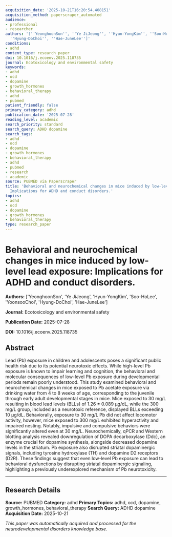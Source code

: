 ```yaml
---
acquisition_date: '2025-10-21T16:20:54.408151'
acquisition_method: paperscraper_automated
audience:
- professional
- researcher
authors: '[''YeonghoonSon'', ''Ye JiJeong'', ''Hyun-YongKim'', ''Soo-HoLee'', ''YoonsooChoi'',
  ''Hyung-DoChoi'', ''Hae-JuneLee'']'
conditions:
- adhd
content_type: research_paper
doi: 10.1016/j.ecoenv.2025.118735
journal: Ecotoxicology and environmental safety
keywords:
- adhd
- ocd
- dopamine
- growth_hormones
- behavioral_therapy
- adhd
- pubmed
patient_friendly: false
primary_category: adhd
publication_date: '2025-07-28'
reading_level: academic
search_priority: standard
search_query: ADHD dopamine
search_tags:
- adhd
- ocd
- dopamine
- growth_hormones
- behavioral_therapy
- adhd
- pubmed
- research
- academic
source: PUBMED via Paperscraper
title: 'Behavioral and neurochemical changes in mice induced by low-level lead exposure:
  Implications for ADHD and conduct disorders.'
topics:
- adhd
- ocd
- dopamine
- growth_hormones
- behavioral_therapy
type: research_paper
---
```


# Behavioral and neurochemical changes in mice induced by low-level lead exposure: Implications for ADHD and conduct disorders.

**Authors:** ['YeonghoonSon', 'Ye JiJeong', 'Hyun-YongKim', 'Soo-HoLee', 'YoonsooChoi', 'Hyung-DoChoi', 'Hae-JuneLee']

**Journal:** Ecotoxicology and environmental safety

**Publication Date:** 2025-07-28

**DOI:** 10.1016/j.ecoenv.2025.118735

## Abstract

Lead (Pb) exposure in children and adolescents poses a significant public health risk due to its potential neurotoxic effects. While high-level Pb exposure is known to impair learning and cognition, the behavioral and molecular consequences of low-level Pb exposure during developmental periods remain poorly understood. This study examined behavioral and neurochemical changes in mice exposed to Pb acetate exposure via drinking water from 4 to 8 weeks of age, corresponding to the juvenile through early adult developmental stages in mice. Mice exposed to 30 mg/L resulting in blood lead levels (BLLs) of 1.26 ± 0.089 µg/dL, while the 300 mg/L group, included as a neurotoxic reference, displayed BLLs exceeding 10 μg/dL. Behaviorally, exposure to 30 mg/L Pb did not affect locomotor activity, however, mice exposed to 300 mg/L exhibited hyperactivity and impaired nesting. Notably, impulsive and compulsive behaviors were significantly altered even at 30 mg/L. Neurochemically, qPCR and Western blotting analysis revealed downregulation of DOPA decarboxylase (Ddc), an enzyme crucial for dopamine synthesis, alongside decreased dopamine levels in the striatum. Pb exposure also disrupted striatal dopaminergic signals, including tyrosine hydroxylase (TH) and dopamine D2 receptors (D2R). These findings suggest that even low-level Pb exposure can lead to behavioral dysfunctions by disrupting striatal dopaminergic signaling, highlighting a previously underexplored mechanism of Pb neurotoxicity.

---

## Research Details

**Source:** PUBMED
**Category:** adhd
**Primary Topics:** adhd, ocd, dopamine, growth_hormones, behavioral_therapy
**Search Query:** ADHD dopamine
**Acquisition Date:** 2025-10-21

*This paper was automatically acquired and processed for the neurodevelopmental disorders knowledge base.*
